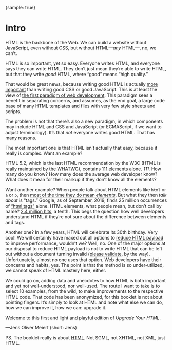 {sample: true}
# Intro

HTML is the backbone of the Web. We can build a website without JavaScript, even without CSS, but without HTML—_any_ HTML—, no, we can’t.

HTML is so important, yet so easy. Everyone writes HTML, and everyone says they can write HTML. They don’t just mean they’re able to write HTML, but that they write _good_ HTML, where “good” means “high quality.”

That would be great news, because writing good HTML is actually [more important](https://meiert.com/en/blog/rules-for-html/) than writing good CSS or good JavaScript. This is at least the view of [the first paradigm of web development](https://meiert.com/en/blog/two-paradigms/). This paradigm sees a benefit in separating concerns, and assumes, as the end goal, a large code base of many HTML templates and files with very few style sheets and scripts.

The problem is not that there’s also a new paradigm, in which components may include HTML and CSS and JavaScript (or ECMAScript, if we want to adjust terminology). It’s that _not_ everyone writes good HTML. That has many reasons.

The most important one is that HTML isn’t actually that easy, because it really is complex. Want an example?

HTML&nbsp;5.2, which is the last HTML recommendation by the W3C (HTML is really maintained [by the WHATWG](https://spec.whatwg.org/)), contains [111 elements](https://meiert.com/en/indices/html-elements/) alone. _111._ How many do you know? How many does the average web developer know? What does it mean for their markup if they don’t know all the elements?

Want another example? When people talk about HTML elements like `html` or `a` or `p`, then [most of the time they do mean _elements_](https://www.456bereastreet.com/archive/200508/html_tags_vs_elements_vs_attributes/). But what they then _talk about_ is “tags.” Google, as of September, 2019, finds 25 million occurrences of [“html tags”](https://www.google.com/search?q="html+tags") alone. HTML elements, what people mean, but don’t call by name? [2.4 million hits](https://www.google.com/search?q="html+elements"), a tenth. This begs the question how well developers understand HTML if they’re not sure about the difference between elements and tags.

Another one? In a few years, HTML will celebrate its 30th birthday. Very cool! We will certainly have maxed out all options to [reduce HTML payload](https://meiert.com/en/blog/html-performance/) to improve performance, wouldn’t we? Well, no. One of the major options at our disposal to reduce HTML payload is not to write HTML that can be left out without a document turning invalid ([please validate](https://meiert.com/en/blog/about-validation/), by the way). Unfortunately, almost no one uses that option. Web developers have their concerns and habits, yes. The point is that the method is so under-utilized, we cannot speak of HTML mastery here, either.

We could go on, adding data and anecdotes to how HTML is both important and yet not well-understood, nor well-used. The route I want to take is to select 10 examples, from the wild, to make improvements to the respective HTML code. That code has been anonymized, for this booklet is not about pointing fingers. It’s simply to look at HTML and note what else we can do, how we can improve it, how we can: upgrade it.

Welcome to this first and light and playful edition of _Upgrade Your HTML_.

—Jens Oliver Meiert (short: Jens)

PS.
The booklet really is about [HTML](https://html.spec.whatwg.org/multipage/). Not SGML, not XHTML, not XML, just HTML.